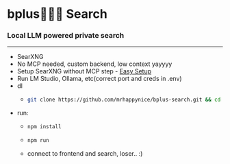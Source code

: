 # bplus🤷🏻‍♂️ Search  

### Local LLM powered private search
---
- SearXNG
- No MCP needed, custom backend, low context yayyyy
- Setup SearXNG without MCP step - [Easy Setup](https://github.com/mrhappynice/lmstudio-dev/tree/main/easy-searx-mcp)
- Run LM Studio, Ollama, etc(correct port and creds in .env)
- dl
  - ```sh
    git clone https://github.com/mrhappynice/bplus-search.git && cd bplus-search
    ```
- run: 
  - ```sh
    npm install
    ```
  - ```sh
    npm run
    ```
  - connect to frontend and search, loser.. :)    
